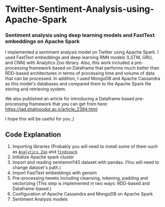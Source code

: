 # Twitter-Sentiment-Analysis-using-Apache-Spark
### Sentiment analysis using deep learning models and FastText embeddings on Apache Spark

I implemented a sentiment analysis model on Twitter using Apache Spark. I used FastText embeddings and deep learning RNN models (LSTM, GRU, and CNN) with Analytics Zoo library. Also, this work included a pre-processing framework based on Dataframe that performs much better than RDD-based architectures in terms of processing time and volume of data that can be processed.
In addition, I used MongoDB and Apache Cassandra as this model's databases and compared them to the Apache Spark file storing and retrieving system.

We also published an article for introducing a Dataframe based pre-processing framework that you can get from here:
https://jad.shahroodut.ac.ir/article_2394.html

I hope this will be useful for you ;)

## Code Explanation

1. Importing libraries (Probably you will need to install some of them such as [`Analytics Zoo`](https://analytics-zoo.readthedocs.io/en/latest/doc/UserGuide/python.html) and [`findspark`](https://github.com/minrk/findspark)
2. Initialize Apache spark cluster
3. Import and reading sentiemnt140 dataset with pandas. (You will need to change dataset's path.)
4. Import FastText embeddings with gensim
5. Pre-processing tweets including cleansing, tokening, padding and vectorizing (This step is implemented in two ways: RDD-based and Dataframe-based.)
6. Configuration of Apache Cassandra and MongoDB on Apache Spark
7. Sentiment Analysis models
